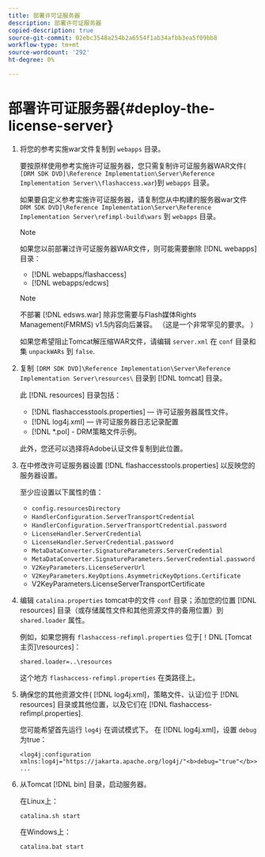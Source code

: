```yaml
---
title: 部署许可证服务器
description: 部署许可证服务器
copied-description: true
source-git-commit: 02ebc3548a254b2a6554f1ab34afbb3ea5f09bb8
workflow-type: tm+mt
source-wordcount: '292'
ht-degree: 0%

---
```


# 部署许可证服务器{#deploy-the-license-server}

1. 将您的参考实施war文件复制到 `webapps` 目录。

   要按原样使用参考实施许可证服务器，您只需复制许可证服务器WAR文件( `[DRM SDK DVD]\Reference Implementation\Server\Reference Implementation Server\\flashaccess.war`)到 `webapps` 目录。

   如果要自定义参考实施许可证服务器，请复制您从中构建的服务器war文件 `DRM SDK DVD]\Reference Implementation\Server\Reference Implementation Server\refimpl-build\wars` 到 `webapps` 目录。

   >[!NOTE]
   >
   >如果您以前部署过许可证服务器WAR文件，则可能需要删除 [!DNL webapps] 目录：
   >
   >* [!DNL webapps/flashaccess]
   >* [!DNL webapps/edcws]

   >[!NOTE]
   >
   >不部署 [!DNL edsws.war] 除非您需要与Flash媒体Rights Management(FMRMS) v1.5内容向后兼容。 （这是一个非常罕见的要求。 ）
   >
   >如果您希望阻止Tomcat解压缩WAR文件，请编辑 `server.xml` 在 `conf` 目录和集 `unpackWARs` 到 `false`.

1. 复制 `[DRM SDK DVD]\Reference Implementation\Server\Reference Implementation Server\resources\` 目录到 [!DNL tomcat] 目录。

   此 [!DNL resources] 目录包括：

   * [!DNL flashaccesstools.properties]  — 许可证服务器属性文件。
   * [!DNL log4j.xml]  — 许可证服务器日志记录配置
   * [!DNL *.pol] - DRM策略文件示例。

   此外，您还可以选择将Adobe认证文件复制到此位置。

1. 在中修改许可证服务器设置 [!DNL flashaccesstools.properties] 以反映您的服务器设置。

   至少应设置以下属性的值：

   * `config.resourcesDirectory`
   * `HandlerConfiguration.ServerTransportCredential`
   * `HandlerConfiguration.ServerTransportCredential.password`
   * `LicenseHandler.ServerCredential`
   * `LicenseHandler.ServerCredential.password`
   * `MetaDataConverter.SignatureParameters.ServerCredential`
   * `MetaDataConverter.SignatureParameters.ServerCredential.password`
   * `V2KeyParameters.LicenseServerUrl`
   * `V2KeyParameters.KeyOptions.AsymmetricKeyOptions.Certificate`
   * V2KeyParameters.LicenseServerTransportCertificate

1. 编辑 `catalina.properties` tomcat中的文件 `conf` 目录；添加您的位置 [!DNL resources] 目录（或存储属性文件和其他资源文件的备用位置）到 `shared.loader` 属性。

   例如，如果您拥有 `flashaccess-refimpl.properties` 位于[！DNL [Tomcat主页]\resources\]：

   ```
   shared.loader=..\resources
   ```

   这个地方 `flashaccess-refimpl.properties` 在类路径上。
1. 确保您的其他资源文件( [!DNL log4j.xml]，策略文件、认证)位于 [!DNL resources] 目录或其他位置，以及它们在 [!DNL flashaccess-refimpl.properties].

   您可能希望首先运行 `log4j` 在调试模式下。 在 [!DNL log4j.xml]，设置 `debug` 为true：

   ```
   <log4j:configuration xmlns:log4j="https://jakarta.apache.org/log4j/"<b>debug="true"</b>>
   ...
   ```

1. 从Tomcat [!DNL bin] 目录，启动服务器。

   在Linux上：

   ```
   catalina.sh start
   ```

   在Windows上：

   ```
   catalina.bat start
   ```
